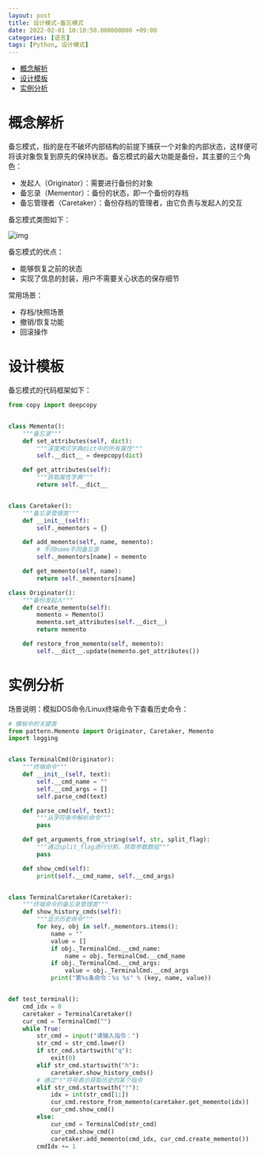 ```yaml
---
layout: post
title: 设计模式-备忘模式
date: 2022-02-01 10:10:50.000000000 +09:00
categories: [语言]
tags: [Python, 设计模式]
---
```


- [概念解析](#sec-1)
- [设计模板](#sec-2)
- [实例分析](#sec-3)

# 概念解析<a id="sec-1"></a>

备忘模式，指的是在不破坏内部结构的前提下捕获一个对象的内部状态，这样便可将该对象恢复到原先的保持状态。备忘模式的最大功能是备份，其主要的三个角色：

-   发起人（Originator）：需要进行备份的对象
-   备忘录（Mementor）：备份的状态，即一个备份的存档
-   备忘管理者（Caretaker）：备份存档的管理者，由它负责与发起人的交互

备忘模式类图如下： 

![img](https://cdn.jsdelivr.net/gh/ZhengWG/Imgs_blog//2022-02-01-%25E8%25AE%25BE%25E8%25AE%25A1%25E6%25A8%25A1%25E5%25BC%258F-%25E5%25A4%2587%25E5%25BF%2598%25E6%25A8%25A1%25E5%25BC%258F/20220202_224605.png)

备忘模式的优点：

-   能够恢复之前的状态
-   实现了信息的封装，用户不需要关心状态的保存细节

常用场景：

-   存档/快照场景
-   撤销/恢复功能
-   回滚操作

# 设计模板<a id="sec-2"></a>

备忘模式的代码框架如下：

```python
from copy import deepcopy


class Memento():
    """备忘录"""
    def set_attributes(self, dict):
        """深度拷贝字典dict中的所有属性"""
        self.__dict__ = deepcopy(dict)

    def get_attributes(self):
        """获取属性字典"""
        return self.__dict__


class Caretaker():
    """备忘录管理类"""
    def __init__(self):
        self._mementors = {}

    def add_memento(self, name, memento):
        # 不同name不同备忘录
        self._mementors[name] = memento

    def get_memento(self, name):
        return self._mementors[name]

class Originator():
    """备份发起人"""
    def create_memento(self):
        memento = Memento()
        memento.set_attributes(self.__dict__)
        return memento

    def restore_from_memento(self, memento):
        self.__dict__.update(memento.get_attributes())
```

# 实例分析<a id="sec-3"></a>

场景说明：模拟DOS命令/Linux终端命令下查看历史命令：

```python
# 模板中的关键类
from pattern.Memento import Originator, Caretaker, Memento
import logging


class TerminalCmd(Originator):
    """终端命令"""
    def __init__(self, text):
        self.__cmd_name = ""
        self.__cmd_args = []
        self.parse_cmd(text)

    def parse_cmd(self, text):
        """从字符串中解析命令"""
        pass

    def get_arguments_from_string(self, str, split_flag):
        """通过split_flag进行分割，获取参数数组"""
        pass

    def show_cmd(self):
        print(self.__cmd_name, self.__cmd_args)


class TerminalCaretaker(Caretaker):
    """终端命令的备忘录管理类"""
    def show_history_cmds(self):
        """显示历史命令"""
        for key, obj in self._mementors.items():
            name = ""
            value = []
            if obj._TerminalCmd.__cmd_name:
                name = obj._TerminalCmd.__cmd_name
            if obj._TerminalCmd.__cmd_args:
                value = obj._TerminalCmd.__cmd_args
            print("第%s条命令：%s %s" % (key, name, value))


def test_terminal():
    cmd_idx = 0
    caretaker = TerminalCaretaker()
    cur_cmd = TerminalCmd("")
    while True:
        str_cmd = input("请输入指令：")
        str_cmd = str_cmd.lower()
        if str_cmd.startswith("q"):
            exit(0)
        elif str_cmd.startswith("h"):
            caretaker.show_history_cmds()
        # 通过"!"符号表示获取历史的某个指令
        elif str_cmd.startswith("!"):
            idx = int(str_cmd[1:])
            cur_cmd.restore_from_memento(caretaker.get_memento(idx))
            cur_cmd.show_cmd()
        else:
            cur_cmd = TerminalCmd(str_cmd)
            cur_cmd.show_cmd()
            caretaker.add_memento(cmd_idx, cur_cmd.create_memento())
        cmdIdx += 1
```
